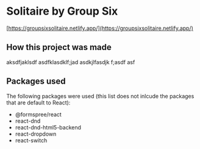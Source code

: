 # Solitaire by Group Six

[https://groupsixsolitaire.netlify.app/](https://groupsixsolitaire.netlify.app/)

## How this project was made

aksdfjaklsdf asdfklasdklf;jad asdkjlfasdjk f;asdf asf

## Packages used

The following packages were used (this list does not inlcude the packages that are default to React):

- @formspree/react
- react-dnd
- react-dnd-html5-backend
- react-dropdown
- react-switch
